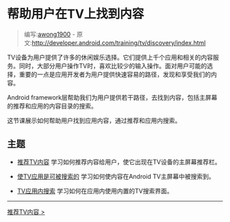 <!-- # Helping Users Find Your Content on TV # -->
# 帮助用户在TV上找到内容

> 编写:[awong1900](https://github.com/awong1900) - 原文:http://developer.android.com/training/tv/discovery/index.html

<!-- TV devices offer many entertainment options for users. They have thousands of content options from apps and related content services. At the same time, most users prefer to use TVs with the least amount of input possible. With the number of choices available to users, it is important for app developers to provide quick and easy paths for users to discover and enjoy your content. -->

TV设备为用户提供了许多的休闲娱乐选择。它们提供上千个应用和相关的内容服务。同时，大部分用户操作TV时，喜欢比较少的输入操作。面对用户可能的选择，重要的一点是应用开发者为用户提供快速容易的路径，发现和享受我们的内容。

<!-- The Android framework helps you provide a number of paths for users to discover your content, including recommendations on the home screen and searching within your app's content catalog. -->

Android framework层帮助我们为用户提供若干路径，去找到内容，包括主屏幕的推荐和应用的内容目录的搜索。

<!-- This class shows you how to help users discover your app's content through recommendations and in-app searching. -->
这节课展示如何帮助用户找到应用内容，通过推荐和应用内搜索。

<!-- ## Topics ## -->
## 主题

<!-- 
- Recommending TV Content  
Learn how to recommend content for users so that it appears in the recommendations row on the home screen of a TV device.

- Making TV Apps Searchable  
Learn how to make your content searchable from the Android TV home screen.

- Searching within TV Apps  
Learn how to use a built-for-TV user interface for searching within your app.
-->

- [推荐TV内容](recommendations.html)
学习如何推荐内容给用户，使它出现在TV设备的主屏幕推荐栏。

- [使TV应用是可被搜索的](searchable.html)
学习如何使内容在Android TV主屏幕中被搜索到。

- [TV应用内搜索](in-app-search.html)
学习如何在应用内使用内置的TV搜索界面。

-------------
[推荐TV内容 >](recommendations.html)

